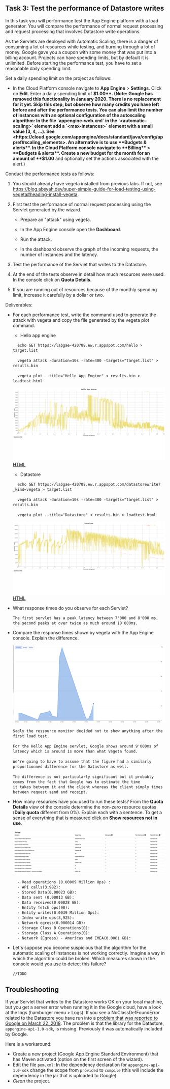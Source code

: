 ## Task 3: Test the performance of Datastore writes

In this task you will performance test the App Engine platform with a
load generator. You will compare the performance of normal request
processing and request processing that involves Datastore write
operations.

As the Servlets are deployed with Automatic Scaling, there is a danger
of consuming a lot of resources while testing, and burning through a
lot of money. Google gave you a coupon with some money that was put
into a billing account. Projects can have spending limits, but by
default it is unlimited. Before starting the performance test, you
have to set a reasonable daily spending limit.

Set a daily spending limit on the project as follows:

- In the Cloud Platform console navigate to **App Engine** >
  **Settings**. Click on **Edit**. Enter a daily spending limit of
  **$1.00**. (Note: Google has removed this functionality in January 2020. There is no replacement for it yet. Skip this step, but observe how many credits you have left before and after the performance tests. You can also limit the number of instances with an optional configuration of the autoscaling algorithm: In the file `appengine-web.xml` in the `<automatic-scaling>` element add a `<max-instances>` element with a small value (3, 4, ...). See <https://cloud.google.com/appengine/docs/standard/java/config/appref#scaling_elements>. An alternative is to use **Budgets & alerts**. In the Cloud Platform console navigate to **Billing** > **Budgets & alerts**. Create a new budget for the month for an amount of **$1.00** and optionally set the actions associated with the alert.)

Conduct the performance tests as follows:

1. You should already have vegeta installed from previous labs. If not, see <https://blog.absyah.dev/super-simple-guide-for-load-testing-using-vegeta#heading-install-vegeta>.

2. First test the performance of normal request processing using the
   Servlet generated by the wizard.

   - Prepare an "attack" using vegeta.

   - In the App Engine console open the **Dashboard**.

   - Run the attack.

   - In the dashboard observe the graph of the incoming requests, the
     number of instances and the latency.

3. Test the performance of the Servlet that writes to the Datastore.

4. At the end of the tests observe in detail how much resources were
   used. In the console click on **Quota Details**.

5. If you are running out of resources because of the monthly spending
   limit, increase it carefully by a dollar or two.

Deliverables:

- For each performance test, write the command used to generate the attack with vegeta and copy the file generated by the vegeta plot command.
	- Hello app engine
  ```
	echo GET https://labgae-420708.ew.r.appspot.com/hello > target.list

	vegeta attack -duration=10s -rate=400 -targets="target.list" > results.bin

	vegeta plot --title="Hello App Engine" < results.bin > loadtest.html
  ```
	![Vegeta Hello App Engine](./VegetaHello/VegetaHello.png)
	[HTML](./VegetaHello/loadtest.html)
  
	- Datastore
  ```
	echo GET https://labgae-420708.ew.r.appspot.com/datastorewrite?_kind=vegeta > target.list

	vegeta attack -duration=10s -rate=400 -targets="target.list" > results.bin

	vegeta plot --title="Datastore" < results.bin > loadtest.html
  ```
	![Vegeta Datastore](./VegetaDatastore/VegetaDatastore.png)
	[HTML](./VegetaDatastore/loadtest.html)
 
- What response times do you observe for each Servlet?

  ```
  The first servlet has a peak latency between 7'000 and 8'000 ms, the second peaks at over twice as much around 18'000ms.
  ```

- Compare the response times shown by vegeta with the App Engine
  console. Explain the difference.

	![Google Latency](./VegetaGoogle.png)

  ```
  Sadly the ressource monitor decided not to show anything after the first load test.
  
  For the Hello App Engine servlet, Google shows around 9'000ms of latency which is around 1s more than what Vegeta found.
  
  We're going to have to assume that the figure had a similarly proportionned difference for the Datastore as well.
  
  The difference is not particularly significant but it probably comes from the fact that Google has to estimate the time
  it takes between it and the client whereas the client simply times between request send and receipt.
  ```

- How many resources have you used to run these tests? From the
  **Quota Details** view of the console determine the non-zero resource
  quotas (**Daily quota** different from 0%). Explain each with a sentence.
  To get a sense of everything that is measured click on **Show resources not in use**.

	![Quotas](./Quotas.png)
	
  ```
	- Read operations (0.00009 Million Ops) :
	- API calls(3,982):
	- Stored Data(0.00023 GB):
	- Data sent (0.00013 GB):
	- Data received(0.00028 GB):
	- Entity fetch ops(90):
	- Entity writes(0.0039 Million Ops):
	- Index write ops(3,925):
	- Network egress(0.000014 GB):
	- Storage Class B Operations(0):
	- Storage Class A Operations(0):
	- Network (Egress) - Americas and EMEA(0.0001 GB):
  ```

- Let's suppose you become suspicious that the algorithm for the automatic scaling of
  instances is not working correctly. Imagine a way in which the algorithm could be broken. Which measures shown in the console would you use to detect this failure?

  ```
  //TODO
  ```

## Troubleshooting

If your Servlet that writes to the Datastore works OK on your local
machine, but you get a server error when running it in the Google
cloud, have a look at the logs (hamburger menu > Logs). If you see a
NoClassDefFoundError related to the Datastore you have run into a
[problem that was reported to Google on March 22, 2018](https://issuetracker.google.com/issues/76144204). The
problem is that the library for the Datastore,
`appengine-api-1.0-sdk`, is missing. Previously it was automatically
included by Google.

Here is a workaround:

- Create a new project (Google App Engine Standard Environment) that
  has Maven activated (option on the first screen of the wizard).
- Edit the file `pom.xml`: In the dependency declaration for
  `appengine-api-1.0-sdk` change the scope from `provided` to
  `compile` (this will include the dependency in the jar that is
  uploaded to Google).
- _Clean_ the project.
